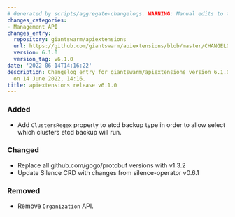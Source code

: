 ```yaml
---
# Generated by scripts/aggregate-changelogs. WARNING: Manual edits to this files will be overwritten.
changes_categories:
- Management API
changes_entry:
  repository: giantswarm/apiextensions
  url: https://github.com/giantswarm/apiextensions/blob/master/CHANGELOG.md#610---2022-06-14
  version: 6.1.0
  version_tag: v6.1.0
date: '2022-06-14T14:16:22'
description: Changelog entry for giantswarm/apiextensions version 6.1.0, published
  on 14 June 2022, 14:16.
title: apiextensions release v6.1.0
---
```


### Added
- Add `ClustersRegex` property to etcd backup type in order to allow select which clusters etcd backup will run.
### Changed
- Replace all github.com/gogo/protobuf versions with v1.3.2
- Update Silence CRD with changes from silence-operator v0.6.1
### Removed
- Remove `Organization` API.
